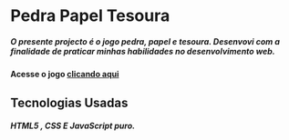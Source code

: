 # Pedra Papel Tesoura
 
 ##### O presente projecto é o jogo  pedra, papel e tesoura. Desenvovi com a finalidade de praticar minhas habilidades no desenvolvimento web.
 #### Acesse o jogo [clicando aqui](https://franciscojunior12.github.io/Pedra-Papel-Tesoura/)
 ## Tecnologias Usadas
 ##### HTML5 , CSS E JavaScript puro.
